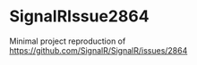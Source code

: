 SignalRIssue2864
================

Minimal project reproduction of https://github.com/SignalR/SignalR/issues/2864
